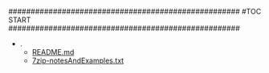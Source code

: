



####################################################
#TOC START
####################################################
* .
    * [README.md](.\README.md)
    * [7zip-notesAndExamples.txt](.\7zip-notesAndExamples.txt)
